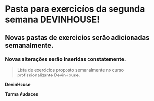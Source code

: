 # Pasta para exercicíos da segunda semana DEVINHOUSE!

## Novas pastas de exercicíos serão adicionadas semanalmente.

### Novas alterações serão inseridas constatemente.

> Lista de exercicios proposto semanalmente no curso profissionalizante DevinHouse.

**DevinHouse**

**Turma Audaces**

